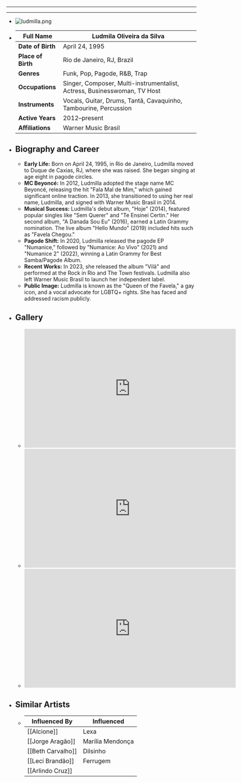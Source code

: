 - ---
  ---
- ![ludmilla.png](../../assets/ludmilla_1717738151765_0.png)
- | **Full Name**     | Ludmila Oliveira da Silva              |
  |-------------------|----------------------------------------|
  | **Date of Birth** | April 24, 1995                         |
  | **Place of Birth**| Rio de Janeiro, RJ, Brazil             |
  | **Genres**        | Funk, Pop, Pagode, R&B, Trap           |
  | **Occupations**   | Singer, Composer, Multi-instrumentalist, Actress, Businesswoman, TV Host |
  | **Instruments**   | Vocals, Guitar, Drums, Tantã, Cavaquinho, Tambourine, Percussion |
  | **Active Years**  | 2012–present                           |
  | **Affiliations**  | Warner Music Brasil                    |
- ## **Biography and Career**
	- **Early Life:** Born on April 24, 1995, in Rio de Janeiro, Ludmilla moved to Duque de Caxias, RJ, where she was raised. She began singing at age eight in pagode circles.
	- **MC Beyoncé:** In 2012, Ludmilla adopted the stage name MC Beyoncé, releasing the hit "Fala Mal de Mim," which gained significant online traction. In 2013, she transitioned to using her real name, Ludmilla, and signed with Warner Music Brasil in 2014.
	- **Musical Success:** Ludmilla's debut album, "Hoje" (2014), featured popular singles like "Sem Querer" and "Te Ensinei Certin." Her second album, "A Danada Sou Eu" (2016), earned a Latin Grammy nomination. The live album "Hello Mundo" (2019) included hits such as "Favela Chegou."
	- **Pagode Shift:** In 2020, Ludmilla released the pagode EP "Numanice," followed by "Numanice: Ao Vivo" (2021) and "Numanice 2" (2022), winning a Latin Grammy for Best Samba/Pagode Album.
	- **Recent Works:** In 2023, she released the album "Vilã" and performed at the Rock in Rio and The Town festivals. Ludmilla also left Warner Music Brasil to launch her independent label.
	- **Public Image:** Ludmilla is known as the "Queen of the Favela," a gay icon, and a vocal advocate for LGBTQ+ rights. She has faced and addressed racism publicly.
- ## **Gallery**
	- <iframe width="560" height="315" src="https://www.youtube.com/embed/RNVLCr-Y7rQ?si=09lg3jkNmd-neUY1" title="YouTube video player" frameborder="0" allow="accelerometer; autoplay; clipboard-write; encrypted-media; gyroscope; picture-in-picture; web-share" referrerpolicy="strict-origin-when-cross-origin" allowfullscreen></iframe>
	- <iframe width="560" height="315" src="https://www.youtube.com/embed/DWH349RfD7E?si=cLgop-h-wKP_S_dz" title="YouTube video player" frameborder="0" allow="accelerometer; autoplay; clipboard-write; encrypted-media; gyroscope; picture-in-picture; web-share" referrerpolicy="strict-origin-when-cross-origin" allowfullscreen></iframe>
	- <iframe width="560" height="315" src="https://www.youtube.com/embed/0-mKwNMXETo?si=IdO6pafCGsxuMRda" title="YouTube video player" frameborder="0" allow="accelerometer; autoplay; clipboard-write; encrypted-media; gyroscope; picture-in-picture; web-share" referrerpolicy="strict-origin-when-cross-origin" allowfullscreen></iframe>
- ## **Similar Artists**
	- | Influenced By            | Influenced     |
	  |--------------------------|-------------------------------|
	  | [[Alcione]]                  | Lexa                          |
	  | [[Jorge Aragão]]             | Marília Mendonça              |
	  | [[Beth Carvalho]]            | Dilsinho                      |
	  | [[Leci Brandão]]             | Ferrugem                      |
	  | [[Arlindo Cruz]]            |                       |